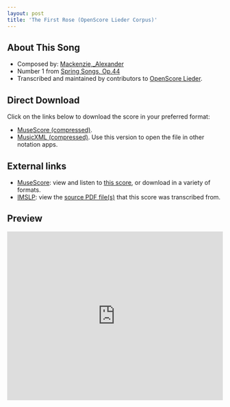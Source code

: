 ```yaml
---
layout: post
title: 'The First Rose (OpenScore Lieder Corpus)'
---
```


## About This Song

- Composed by: [Mackenzie,_Alexander](https://fourscoreandmore.org/openscore/lieder/Mackenzie,_Alexander)
- Number 1 from [Spring Songs, Op.44](https://fourscoreandmore.org/openscore/lieder/Mackenzie,_Alexander/Spring_Songs,_Op.44)
- Transcribed and maintained by contributors to [OpenScore Lieder].

[OpenScore Lieder]: https://musescore.com/openscore-lieder-corpus

## Direct Download

Click on the links below to download the score in your preferred format:
- [MuseScore (compressed)](https://github.com/openscore/lieder/blob/main/scores/Mackenzie,_Alexander/Spring_Songs,_Op.44/1_The_First_Rose/lc6505010.mscz?raw=true).
- [MusicXML (compressed)](https://github.com/openscore/lieder/blob/main/scores/Mackenzie,_Alexander/Spring_Songs,_Op.44/1_The_First_Rose/lc6505010.mxl?raw=true). Use this version to open the file in other notation apps.

## External links

- [MuseScore]: view and listen to [this score][MuseScore], or download in a variety of formats.
- [IMSLP]: view the [source PDF file(s)][IMSLP] that this score was transcribed from.

[MuseScore]: https://musescore.com/score/6505010
[IMSLP]: https://imslp.org/wiki/Special:ReverseLookup/241305

## Preview

<iframe width="100%" height="394" src="https://musescore.com/openscore-lieder-corpus/scores/6505010/embed" frameborder="0" allowfullscreen allow="autoplay; fullscreen"></iframe>
